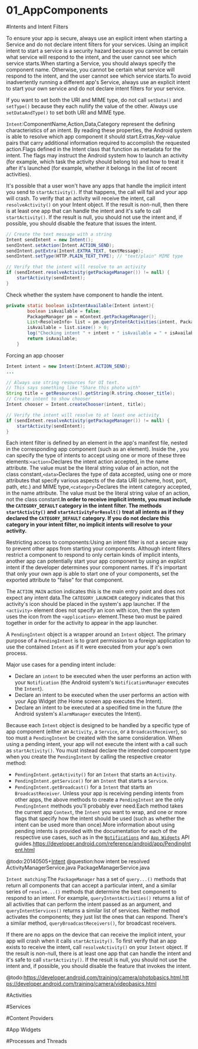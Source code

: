 01_AppComponents
============================
#Intents and Intent Filters

To ensure your app is secure, always use an explicit intent when starting a Service and do not declare intent filters for your services. Using an implicit intent to start a service is a security hazard because you cannot be certain what service will respond to the intent, and the user cannot see which service starts.When starting a Service, you should always specify the component name. Otherwise, you cannot be certain what service will respond to the intent, and the user cannot see which service starts.To avoid inadvertently running a different app's Service, always use an explicit intent to start your own service and do not declare intent filters for your service.

If you want to set both the URI and MIME type, do not call ``setData()`` and ``setType()`` because they each nullify the value of the other. Always use ``setDataAndType()`` to set both URI and MIME type.

``Intent``:ComponentName,Action,Data,Category represent the defining characteristics of an intent. By reading these properties, the Android system is able to resolve which app component it should start.Extras,Key-value pairs that carry additional information required to accomplish the requested action.Flags defined in the Intent class that function as metadata for the intent. The flags may instruct the Android system how to launch an activity (for example, which task the activity should belong to) and how to treat it after it's launched (for example, whether it belongs in the list of recent activities).

It's possible that a user won't have any apps that handle the implicit intent you send to ``startActivity()``. If that happens, the call will fail and your app will crash. To verify that an activity will receive the intent, call ``resolveActivity()`` on your Intent object. If the result is non-null, then there is at least one app that can handle the intent and it's safe to call ``startActivity()``. If the result is null, you should not use the intent and, if possible, you should disable the feature that issues the intent.

```java
// Create the text message with a string
Intent sendIntent = new Intent();
sendIntent.setAction(Intent.ACTION_SEND);
sendIntent.putExtra(Intent.EXTRA_TEXT, textMessage);
sendIntent.setType(HTTP.PLAIN_TEXT_TYPE); // "text/plain" MIME type

// Verify that the intent will resolve to an activity
if (sendIntent.resolveActivity(getPackageManager()) != null) {
    startActivity(sendIntent);
}
```

Check whether the system have component to handle the intent.
```java
private static boolean isIntentAvailable(Intent intent){
        boolean isAvailable = false;
        PackageManager pm = mContext.getPackageManager();
        List<ResolveInfo> list = pm.queryIntentActivities(intent, PackageManager.MATCH_DEFAULT_ONLY);
        isAvailable = list.sieze() > 0;
        log("Checking intent " + intent + " isAvailable = " + isAvailable);
        return isAvailable;
    }
```

Forcing an app chooser
```java
Intent intent = new Intent(Intent.ACTION_SEND);
...

// Always use string resources for UI text.
// This says something like "Share this photo with"
String title = getResources().getString(R.string.chooser_title);
// Create intent to show chooser
Intent chooser = Intent.createChooser(intent, title);

// Verify the intent will resolve to at least one activity
if (sendIntent.resolveActivity(getPackageManager()) != null) {
    startActivity(sendIntent);
}
```

Each intent filter is defined by an <intent-filter> element in the app's manifest file, nested in the corresponding app component (such as an <activity> element). Inside the <intent-filter>, you can specify the type of intents to accept using one or more of these three elements:``<action>``Declares the intent action accepted, in the name attribute. The value must be the literal string value of an action, not the class constant,``<data>``Declares the type of data accepted, using one or more attributes that specify various aspects of the data URI (scheme, host, port, path, etc.) and MIME type,``<category>``Declares the intent category accepted, in the name attribute. The value must be the literal string value of an action, not the class constant.**In order to receive implicit intents, you must include the ``CATEGORY_DEFAULT`` category in the intent filter. The methods ``startActivity()`` and ``startActivityForResult()`` treat all intents as if they declared the ``CATEGORY_DEFAULT`` category. If you do not declare this category in your intent filter, no implicit intents will resolve to your activity.**

Restricting access to components:Using an intent filter is not a secure way to prevent other apps from starting your components. Although intent filters restrict a component to respond to only certain kinds of implicit intents, another app can potentially start your app component by using an explicit intent if the developer determines your component names. If it's important that only your own app is able to start one of your components, set the exported attribute to "false" for that component.

The ``ACTION_MAIN`` action indicates this is the main entry point and does not expect any intent data.The ``CATEGORY_LAUNCHER`` category indicates that this activity's icon should be placed in the system's app launcher. If the ``<activity>`` element does not specify an icon with icon, then the system uses the icon from the ``<application>`` element.These two must be paired together in order for the activity to appear in the app launcher.

A ``PendingIntent`` object is a wrapper around an ``Intent`` object. The primary purpose of a ``PendingIntent`` is to grant permission to a foreign application to use the contained ``Intent`` as if it were executed from your app's own process.

Major use cases for a pending intent include:
+ Declare an ``intent`` to be executed when the user performs an action with your ``Notification`` (the Android system's ``NotificationManager`` executes the ``Intent``).
+ Declare an intent to be executed when the user performs an action with your App Widget (the Home screen app executes the Intent).
+ Declare an intent to be executed at a specified time in the future (the Android system's ``AlarmManager`` executes the Intent).

Because each ``Intent`` object is designed to be handled by a specific type of app component (either an ``Activity``, a ``Service``, or a ``BroadcastReceiver``), so too must a ``PendingIntent`` be created with the same consideration. When using a pending intent, your app will not execute the intent with a call such as ``startActivity()``. You must instead declare the intended component type when you create the ``PendingIntent`` by calling the respective creator method:
+ ``PendingIntent.getActivity()`` for an ``Intent`` that starts an ``Activity``.
+ ``PendingIntent.getService()`` for an ``Intent`` that starts a ``Service``.
+ ``PendingIntent.getBroadcast()`` for a ``Intent`` that starts an ``BroadcastReceiver``.
Unless your app is receiving pending intents from other apps, the above methods to create a ``PendingIntent`` are the only ``PendingIntent`` methods you'll probably ever need.Each method takes the current app ``Context``, the ``Intent`` you want to wrap, and one or more flags that specify how the intent should be used (such as whether the intent can be used more than once).More information about using pending intents is provided with the documentation for each of the respective use cases, such as in the [``Notifications``](https://developer.android.com/guide/topics/ui/notifiers/notifications.html) and [``App Widgets``](https://developer.android.com/guide/topics/appwidgets/index.html) API guides.https://developer.android.com/reference/android/app/PendingIntent.html

@todo:20140505+[Intent](https://android.googlesource.com/platform/frameworks/base/+/refs/heads/master/core/java/android/content/Intent.java)
@question:how intent be resolved ActivityManagerService.java PackageManagerService.java

``Intent matching``:The ``PackageManager`` has a set of ``query...()`` methods that return all components that can accept a particular intent, and a similar series of ``resolve...()`` methods that determine the best component to respond to an intent. For example, ``queryIntentActivities()`` returns a list of all activities that can perform the intent passed as an argument, and ``queryIntentServices()`` returns a similar list of services. Neither method activates the components; they just list the ones that can respond. There's a similar method, ``queryBroadcastReceivers()``, for broadcast receivers.

If there are no apps on the device that can receive the implicit intent, your app will crash when it calls ``startActivity()``. To first verify that an app exists to receive the intent, call ``resolveActivity()`` on your ``Intent`` object. If the result is non-null, there is at least one app that can handle the intent and it's safe to call ``startActivity()``. If the result is null, you should not use the intent and, if possible, you should disable the feature that invokes the intent.

@todo:https://developer.android.com/training/camera/photobasics.html,https://developer.android.com/training/camera/videobasics.html


#Activities

#Services

#Content Providers

#App Widgets

#Processes and Threads